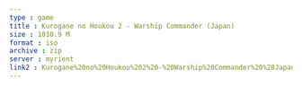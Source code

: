 ```yaml
---
type : game
title : Kurogane no Houkou 2 - Warship Commander (Japan)
size : 1010.9 M
format : iso
archive : zip
server : myrient
link2 : Kurogane%20no%20Houkou%202%20-%20Warship%20Commander%20%28Japan%29
---
```

